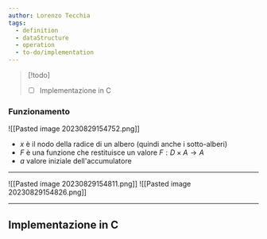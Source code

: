 ```yaml
---
author: Lorenzo Tecchia
tags:
  - definition
  - dataStructure
  - operation
  - to-do/implementation
---
```

>[!todo] 
>- [ ] Implementazione in C
### Funzionamento
![[Pasted image 20230829154752.png]]
- $x$ è il nodo della radice di un albero (quindi anche i sotto-alberi)
- $F$ è una funzione che restituisce un valore $F: D \times A \rightarrow A$
- $a$ valore iniziale dell'accumulatore
---
![[Pasted image 20230829154811.png]]
![[Pasted image 20230829154826.png]]

---
## Implementazione in C
```C
```